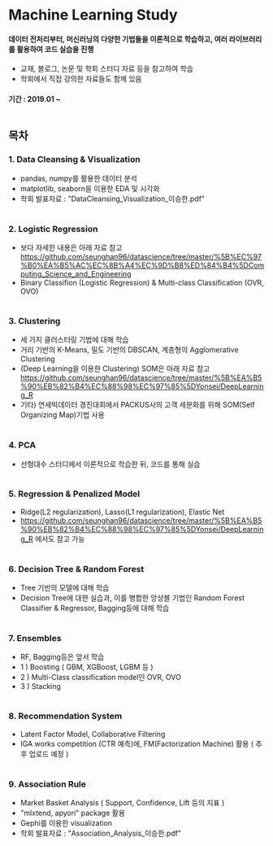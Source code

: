 # Machine Learning Study
#### 데이터 전처리부터, 머신러닝의 다양한 기법들을 이론적으로 학습하고, 여러 라이브러리를 활용하여 코드 실습을 진행
- 교재, 블로그, 논문 및 학회 스터디 자료 등을 참고하여 학습
- 학회에서 직접 강의한 자료들도 함께 있음

#### 기간 : 2019.01 ~ </br> </br> 

## 목차

### 1. Data Cleansing & Visualization
- pandas, numpy를 활용한 데이터 분석
- matplotlib, seaborn을 이용한 EDA 및 시각화
- 학회 발표자료 : "DataCleansing_Visualization_이승한.pdf" </br> </br> 

### 2. Logistic Regression
- 보다 자세한 내용은 아래 자료 참고 https://github.com/seunghan96/datascience/tree/master/%5B%EC%97%B0%EA%B5%AC%EC%8B%A4%EC%9D%B8%ED%84%B4%5DComputing_Science_and_Engineering
- Binary Classifion (Logistic Regression) & Multi-class Classification (OVR, OVO) </br> </br> 

### 3. Clustering
- 세 가지 클러스터링 기법에 대해 학습
- 거리 기반의 K-Means, 밀도 기반의 DBSCAN, 계층형의 Agglomerative Clustering
- (Deep Learning을 이용한 Clustering) SOM은 아래 자료 참고 https://github.com/seunghan96/datascience/tree/master/%5B%EA%B5%90%EB%82%B4%EC%88%98%EC%97%85%5DYonsei/DeepLearning_R
- 기타) 연세빅데이터 경진대회에서 PACKUS사의 고객 세분화를 위해 SOM(Self Organizing Map)기법 사용 </br> </br> 

### 4. PCA
- 선형대수 스터디에서 이론적으로 학습한 뒤, 코드를 통해 실습 </br> </br> 

### 5. Regression & Penalized Model
- Ridge(L2 regularization), Lasso(L1 regularization), Elastic Net
- https://github.com/seunghan96/datascience/tree/master/%5B%EA%B5%90%EB%82%B4%EC%88%98%EC%97%85%5DYonsei/DeepLearning_R 에서도 참고 가능
 </br> </br> 
 
### 6. Decision Tree & Random Forest
- Tree 기반의 모델에 대해 학습
- Decision Tree에 대한 실습과, 이를 병합한 앙상블 기법인 Random Forest Classifier & Regressor, Bagging등에 대해 학습 </br> </br> 

### 7. Ensembles
- RF, Bagging등은 앞서 학습
- 1 ) Boosting ( GBM, XGBoost, LGBM 등 )
- 2 ) Multi-Class classification model인 OVR, OVO 
- 3 ) Stacking </br> </br> 

### 8. Recommendation System
- Latent Factor Model, Collaborative Filtering
- IGA works competition (CTR 예측)에, FM(Factorization Machine) 활용 ( 추후 업로드 예정 ) </br> </br> 

### 9. Association Rule
- Market Basket Analysis ( Support, Confidence, Lift 등의 지표 )
- "mlxtend, apyori" package 활용
- Gephi를 이용한 visualization
- 학회 발표자료 : "Association_Analysis_이승한.pdf" </br> </br> 




